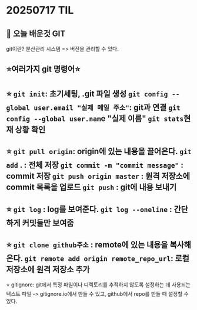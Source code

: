 # 20250717 TIL
## :memo: 오늘 배운것 **GIT**

git이란? 분산관리 시스템 => 버전을 관리할 수 있다.

**:star:여러가지 git 명령어:star:**
---
:star:
`git init`: 초기세팅, .git 파일 생성
`git config --global user.email "실제 메일 주소"`: git과 연결
`git config --global user.nam`e "실제 이름"
`git stats`현재 상황 확인
---
:star:
`git pull origin`: origin에 있는 내용을 끌어온다.
`git add` . : 전체 저장
`git commit -m "commit message"` : commit 저장
`git push origin master` : 원격 저장소에 commit 목록을 업로드
`git push` : git에 내용 보내기
---
:star:
`git log` : log를 보여준다.
`git log --oneline` : 간단하게 커밋들만 보여줌
---
:star:
`git clone github주소` : remote에 있는 내용을 복사해온다.
`git remote add origin remote_repo_url`: 로컬 저장소에 원격 저장소 추가
---
:star:
gitignore: git에서 특정 파일이나 디렉토리를 추적하지 않도록 설정하는 데 사용되는 텍스트 파일
-> gitignore.io에서 만들 수 있고, github에서 repo를 만들 때 설정할 수 있다.



